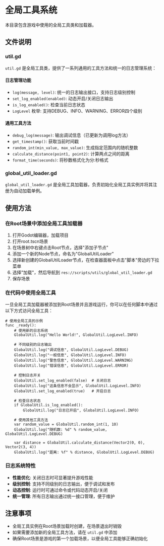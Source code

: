# 全局工具系统

本目录包含游戏中使用的全局工具类和加载器。

## 文件说明

### util.gd

`util.gd` 是全局工具类，提供了一系列通用的工具方法和统一的日志管理系统：

#### 日志管理功能
- `log(message, level)`: 统一的日志输出接口，支持日志级别控制
- `set_log_enabled(enabled)`: 动态开启/关闭日志输出
- `is_log_enabled()`: 检查当前日志状态
- `LogLevel` 枚举: 支持DEBUG、INFO、WARNING、ERROR四个级别

#### 通用工具方法
- `debug_log(message)`: 输出调试信息（已更新为调用log方法）
- `get_timestamp()`: 获取当前时间戳
- `random_int(min_value, max_value)`: 生成指定范围内的随机整数
- `calculate_distance(point1, point2)`: 计算两点之间的距离
- `format_time(seconds)`: 将秒数格式化为分:秒格式

### global_util_loader.gd

`global_util_loader.gd` 是全局工具加载器，负责初始化全局工具实例并将其注册为自动加载单例。

## 使用方法

### 在Root场景中添加全局工具加载器

1. 打开Godot编辑器，加载项目
2. 打开root.tscn场景
3. 在场景树中右键点击Root节点，选择"添加子节点"
4. 添加一个新的Node节点，命名为"GlobalUtilLoader"
5. 选择新创建的GlobalUtilLoader节点，在检查器面板中点击"脚本"旁边的下拉菜单
6. 选择"加载"，然后导航到 `res://scripts/utils/global_util_loader.gd`
7. 保存场景

### 在代码中使用全局工具

一旦全局工具加载器被添加到Root场景并且游戏运行，你可以在任何脚本中通过以下方式访问全局工具：

```gdscript
# 使用全局工具的示例
func _ready():
    # 使用新的日志系统
    GlobalUtil.log("Hello World!", GlobalUtil.LogLevel.INFO)
    
    # 不同级别的日志输出
    GlobalUtil.log("调试信息", GlobalUtil.LogLevel.DEBUG)
    GlobalUtil.log("一般信息", GlobalUtil.LogLevel.INFO)
    GlobalUtil.log("警告信息", GlobalUtil.LogLevel.WARNING)
    GlobalUtil.log("错误信息", GlobalUtil.LogLevel.ERROR)
    
    # 控制日志开关
    GlobalUtil.set_log_enabled(false)  # 关闭日志
    GlobalUtil.log("这条信息不会显示", GlobalUtil.LogLevel.INFO)
    GlobalUtil.set_log_enabled(true)   # 开启日志
    
    # 检查日志状态
    if GlobalUtil.is_log_enabled():
        GlobalUtil.log("日志已开启", GlobalUtil.LogLevel.INFO)
    
    # 使用其他工具方法
    var random_value = GlobalUtil.random_int(1, 10)
    GlobalUtil.log("随机数: %d" % random_value, GlobalUtil.LogLevel.DEBUG)
    
    var distance = GlobalUtil.calculate_distance(Vector2(0, 0), Vector2(3, 4))
    GlobalUtil.log("距离: %f" % distance, GlobalUtil.LogLevel.DEBUG)
```

### 日志系统特性

- **性能优化**: 关闭日志时可显著提升游戏性能
- **级别控制**: 支持不同级别的日志输出，便于调试和发布
- **动态控制**: 运行时可通过命令或代码动态开启/关闭
- **统一管理**: 所有日志输出通过统一接口管理，便于维护

## 注意事项

- 全局工具实例在Root场景加载时创建，在场景退出时销毁
- 如果需要添加新的全局工具方法，请在 `util.gd` 中添加
- 确保Root场景是游戏的第一个加载场景，以便全局工具能够正确初始化